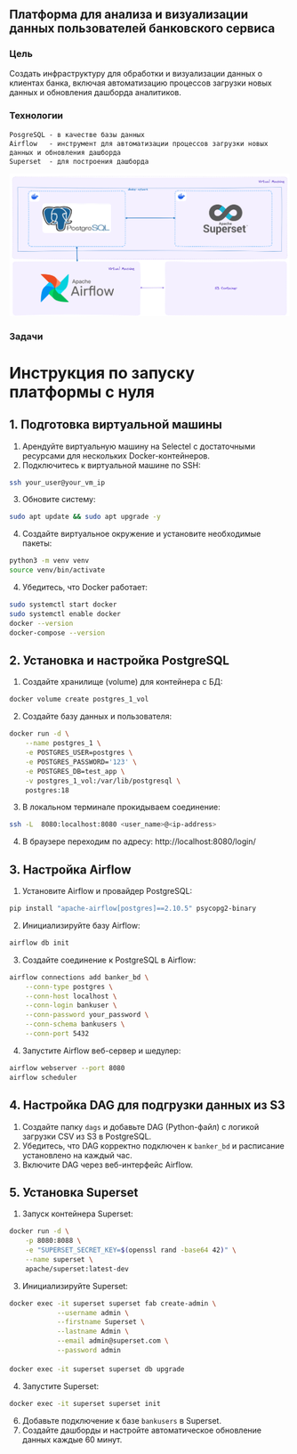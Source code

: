 ## Платформа для анализа и визуализации данных пользователей банковского сервиса

### Цель
Создать инфраструктуру для обработки и визуализации данных о клиентах банка, включая автоматизацию процессов загрузки новых данных и обновления дашборда аналитиков.

### Технологии
```
PosgreSQL - в качестве базы данных
Airflow   - инструмент для автоматизации процессов загрузки новых данных и обновления дашборда
Superset  - для построения дашборда
```
![Схема](scheme.png)

### Задачи
# Инструкция по запуску платформы с нуля

## 1. Подготовка виртуальной машины
1. Арендуйте виртуальную машину на Selectel с достаточными ресурсами для нескольких Docker-контейнеров.
2. Подключитесь к виртуальной машине по SSH:
```bash
ssh your_user@your_vm_ip
```
3. Обновите систему:
```bash
sudo apt update && sudo apt upgrade -y
```
4. Создайте виртуальное окружение и установите необходимые пакеты:
```bash
python3 -m venv venv
source venv/bin/activate
```
4. Убедитесь, что Docker работает:
```bash
sudo systemctl start docker
sudo systemctl enable docker
docker --version
docker-compose --version
```

## 2. Установка и настройка PostgreSQL
1. Создайте хранилище (volume) для контейнера с БД:
```bash
docker volume create postgres_1_vol
```
2. Создайте базу данных и пользователя:
```bash
docker run -d \
    --name postgres_1 \
    -e POSTGRES_USER=postgres \
    -e POSTGRES_PASSWORD='123' \
    -e POSTGRES_DB=test_app \
    -v postgres_1_vol:/var/lib/postgresql \
    postgres:18
```
3. В локальном терминале прокидываем соединение:
```bash
ssh -L  8080:localhost:8080 <user_name>@<ip-address>
```
4. В браузере переходим по адресу: http://localhost:8080/login/

## 3. Настройка Airflow

1. Установите Airflow и провайдер PostgreSQL:
```bash
pip install "apache-airflow[postgres]==2.10.5" psycopg2-binary
```
2. Инициализируйте базу Airflow:
```bash
airflow db init
```
3. Создайте соединение к PostgreSQL в Airflow:
```bash
airflow connections add banker_bd \
    --conn-type postgres \
    --conn-host localhost \
    --conn-login bankuser \
    --conn-password your_password \
    --conn-schema bankusers \
    --conn-port 5432
```
4. Запустите Airflow веб-сервер и шедулер:
```bash
airflow webserver --port 8080
airflow scheduler
```
## 4. Настройка DAG для подгрузки данных из S3
1. Создайте папку `dags` и добавьте DAG (Python-файл) с логикой загрузки CSV из S3 в PostgreSQL.
2. Убедитесь, что DAG корректно подключен к `banker_bd` и расписание установлено на каждый час.
3. Включите DAG через веб-интерфейс Airflow.

## 5. Установка Superset
1. Запуск контейнера Superset:
```bash
docker run -d \
    -p 8080:8088 \
    -e "SUPERSET_SECRET_KEY=$(openssl rand -base64 42)" \
    --name superset \
    apache/superset:latest-dev
```
3. Инициализируйте Superset:
```bash
docker exec -it superset superset fab create-admin \
            --username admin \
            --firstname Superset \
            --lastname Admin \
            --email admin@superset.com \
            --password admin

docker exec -it superset superset db upgrade
```
4. Запустите Superset:
```bash
docker exec -it superset superset init
```
6. Добавьте подключение к базе `bankusers` в Superset.
7. Создайте дашборды и настройте автоматическое обновление данных каждые 60 минут.

